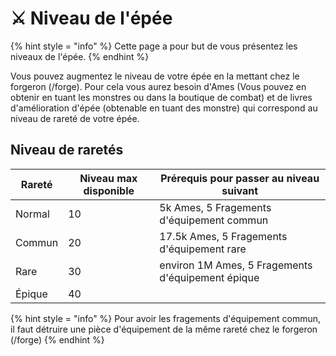 # ⚔️​ Niveau de l'épée
{% hint style = "info" %} Cette page a pour but de vous présentez les niveaux de l'épée. {% endhint %}

Vous pouvez augmentez le niveau de votre épée en la mettant chez le forgeron (/forge).
Pour cela vous aurez besoin d'Ames (Vous pouvez en obtenir en tuant les monstres ou dans la boutique de combat) et de livres d'amélioration d'épée (obtenable en tuant des monstre) qui correspond au niveau de rareté de votre épée.

## Niveau de raretés

| Rareté        | Niveau max disponible | Prérequis pour passer au niveau suivant |
| --------------| ------------- | -----------------------------------------------|
| Normal        | 10             | 5k Ames, 5 Fragements d'équipement commun      |
| Commun        | 20             | 17.5k Ames, 5 Fragements d'équipement rare     |
| Rare          | 30             | environ 1M Ames, 5 Fragements d'équipement épique|      
| Épique        | 40             | | 

{% hint style = "info" %} Pour avoir les fragements d'équipement commun, il faut détruire une pièce d'équipement de la même rareté chez le forgeron (/forge) {% endhint %}
